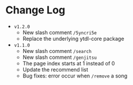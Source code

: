 # Change Log

+ `v1.2.0`
    + New slash comment `/5yncri5e`
    + Replace the underlying ytdl-core package  
+ `v1.1.0`
    + New slash comment `/search`
    + New slash comment `/genjitsu`
    + The page index starts at 1 instead of 0
    + Update the recommend list
    + Bug fixes: error occur when `/remove` a song
